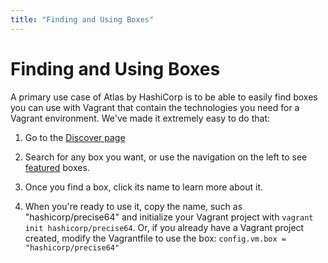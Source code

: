 ```yaml
---
title: "Finding and Using Boxes"
---
```


# Finding and Using Boxes

A primary use case of Atlas by HashiCorp is to be able to easily find
boxes you can use with Vagrant that contain the technologies you need
for a Vagrant environment. We've made it extremely easy to do that:

1. Go to the [Discover page](/discover)

2. Search for any box you want, or use the navigation on the left
   to see [featured](/discover/featured) boxes.

3. Once you find a box, click its name to learn more about it.

4. When you're ready to use it, copy the name, such as "hashicorp/precise64"
   and initialize your Vagrant project with `vagrant init hashicorp/precise64`.
   Or, if you already have a Vagrant project created, modify the Vagrantfile
   to use the box: `config.vm.box = "hashicorp/precise64"`
